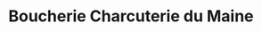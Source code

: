 ---
title: "Boucherie Charcuterie du Maine"
url: /sable-sur-sarthe/boucherie-charcuterie-du-maine/
shop: Metzgerei
---
